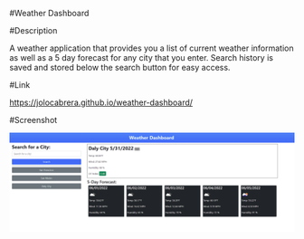 #Weather Dashboard

#Description

A weather application that provides you a list of current weather information as well as a 5 day forecast for any city that you enter.  Search history is saved and stored below the search button for easy access.

#Link

https://jolocabrera.github.io/weather-dashboard/

#Screenshot

![Alt text](/assets/images/Screenshot.png)

